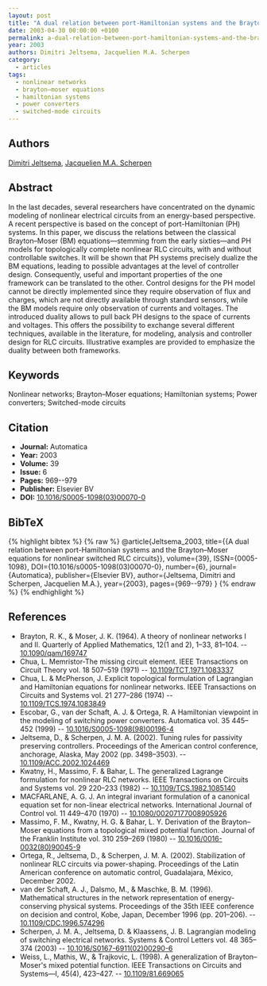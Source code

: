 ```yaml
---
layout: post
title: "A dual relation between port-Hamiltonian systems and the Brayton–Moser equations for nonlinear switched RLC circuits"
date: 2003-04-30 00:00:00 +0100
permalink: a-dual-relation-between-port-hamiltonian-systems-and-the-brayton-moser-equations-for-nonlinear-switched-rlc-circuits
year: 2003
authors: Dimitri Jeltsema, Jacquelien M.A. Scherpen
category:
  - articles
tags:
  - nonlinear networks
  - brayton–moser equations
  - hamiltonian systems
  - power converters
  - switched-mode circuits
---
```

 
## Authors
[Dimitri Jeltsema](authors/dimitri_jeltsema), [Jacquelien M.A. Scherpen](authors/jacquelien_m_a_scherpen)
 
## Abstract
In the last decades, several researchers have concentrated on the dynamic modeling of nonlinear electrical circuits from an energy-based perspective. A recent perspective is based on the concept of port-Hamiltonian (PH) systems. In this paper, we discuss the relations between the classical Brayton–Moser (BM) equations—stemming from the early sixties—and PH models for topologically complete nonlinear RLC circuits, with and without controllable switches. It will be shown that PH systems precisely dualize the BM equations, leading to possible advantages at the level of controller design. Consequently, useful and important properties of the one framework can be translated to the other. Control designs for the PH model cannot be directly implemented since they require observation of flux and charges, which are not directly available through standard sensors, while the BM models require only observation of currents and voltages. The introduced duality allows to pull back PH designs to the space of currents and voltages. This offers the possibility to exchange several different techniques, available in the literature, for modeling, analysis and controller design for RLC circuits. Illustrative examples are provided to emphasize the duality between both frameworks.
 
## Keywords
Nonlinear networks; Brayton–Moser equations; Hamiltonian systems; Power converters; Switched-mode circuits
 
## Citation
- **Journal:** Automatica
- **Year:** 2003
- **Volume:** 39
- **Issue:** 6
- **Pages:** 969--979
- **Publisher:** Elsevier BV
- **DOI:** [10.1016/S0005-1098(03)00070-0](https://doi.org/10.1016/S0005-1098(03)00070-0)
 
## BibTeX
{% highlight bibtex %}
{% raw %}
@article{Jeltsema_2003,
  title={{A dual relation between port-Hamiltonian systems and the Brayton–Moser equations for nonlinear switched RLC circuits}},
  volume={39},
  ISSN={0005-1098},
  DOI={10.1016/s0005-1098(03)00070-0},
  number={6},
  journal={Automatica},
  publisher={Elsevier BV},
  author={Jeltsema, Dimitri and Scherpen, Jacquelien M.A.},
  year={2003},
  pages={969--979}
}
{% endraw %}
{% endhighlight %}
 
## References
- Brayton, R. K., & Moser, J. K. (1964). A theory of nonlinear networks I and II. Quarterly of Applied Mathematics, 12(1 and 2), 1–33, 81–104. -- [10.1090/qam/169747](https://doi.org/10.1090/qam/169747)
- Chua, L. Memristor-The missing circuit element. IEEE Transactions on Circuit Theory vol. 18 507–519 (1971) -- [10.1109/TCT.1971.1083337](https://doi.org/10.1109/TCT.1971.1083337)
- Chua, L. & McPherson, J. Explicit topological formulation of Lagrangian and Hamiltonian equations for nonlinear networks. IEEE Transactions on Circuits and Systems vol. 21 277–286 (1974) -- [10.1109/TCS.1974.1083849](https://doi.org/10.1109/TCS.1974.1083849)
- Escobar, G., van der Schaft, A. J. & Ortega, R. A Hamiltonian viewpoint in the modeling of switching power converters. Automatica vol. 35 445–452 (1999) -- [10.1016/S0005-1098(98)00196-4](https://doi.org/10.1016/S0005-1098(98)00196-4)
- Jeltsema, D., & Scherpen, J. M. A. (2002). Tuning rules for passivity preserving controllers. Proceedings of the American control conference, anchorage, Alaska, May 2002 (pp. 3498–3503). -- [10.1109/ACC.2002.1024469](https://doi.org/10.1109/ACC.2002.1024469)
- Kwatny, H., Massimo, F. & Bahar, L. The generalized Lagrange formulation for nonlinear RLC networks. IEEE Transactions on Circuits and Systems vol. 29 220–233 (1982) -- [10.1109/TCS.1982.1085140](https://doi.org/10.1109/TCS.1982.1085140)
- MACFARLANE, A. G. J. An integral invariant formulation of a canonical equation set for non-linear electrical networks. International Journal of Control vol. 11 449–470 (1970) -- [10.1080/00207177008905926](https://doi.org/10.1080/00207177008905926)
- Massimo, F. M., Kwatny, H. G. & Bahar, L. Y. Derivation of the Brayton–Moser equations from a topological mixed potential function. Journal of the Franklin Institute vol. 310 259–269 (1980) -- [10.1016/0016-0032(80)90045-9](https://doi.org/10.1016/0016-0032(80)90045-9)
- Ortega, R., Jeltsema, D., & Scherpen, J. M. A. (2002). Stabilization of nonlinear RLC circuits via power-shaping. Proceedings of the Latin American conference on automatic control, Guadalajara, México, December 2002.
- van der Schaft, A. J., Dalsmo, M., & Maschke, B. M. (1996). Mathematical structures in the network representation of energy-conserving physical systems. Proceedings of the 35th IEEE conference on decision and control, Kobe, Japan, December 1996 (pp. 201–206). -- [10.1109/CDC.1996.574296](https://doi.org/10.1109/CDC.1996.574296)
- Scherpen, J. M. A., Jeltsema, D. & Klaassens, J. B. Lagrangian modeling of switching electrical networks. Systems &amp; Control Letters vol. 48 365–374 (2003) -- [10.1016/S0167-6911(02)00290-6](https://doi.org/10.1016/S0167-6911(02)00290-6)
- Weiss, L., Mathis, W., & Trajkovic, L. (1998). A generalization of Brayton–Moser's mixed potential function. IEEE Transactions on Circuits and Systems—I, 45(4), 423–427. -- [10.1109/81.669065](https://doi.org/10.1109/81.669065)

